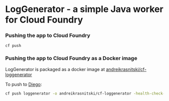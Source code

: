 # LogGenerator - a simple Java worker for Cloud Foundry

### Pushing the app to Cloud Foundry

```
cf push
```

### Pushing the app to Cloud Foundry as a Docker image

LogGenerator is packaged as a docker image at [andreikrasnitski/cf-loggenerator](https://hub.docker.com/r/andreikrasnitski/cf-loggenerator/)

To push to [Diego](https://github.com/cloudfoundry-incubator/diego-release):

```bash
cf push loggenerator -o andreikrasnitski/cf-loggenerator -health-check-type none
```
